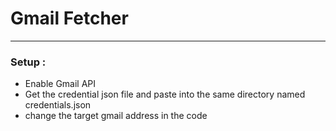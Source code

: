 # Gmail Fetcher
---
### Setup :
 - Enable Gmail API
 - Get the credential json file and paste into the same directory named credentials.json
 - change the target gmail address in the code
